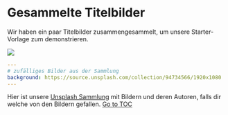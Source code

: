 # Gesammelte Titelbilder

Wir haben ein paar Titelbilder zusammengesammelt, um unsere Starter-Vorlage zum demonstrieren.

![](../public/covers.png)

```yaml
---
# zufälliges Bilder aus der Sammlung
background: https://source.unsplash.com/collection/94734566/1920x1080
---
```

Hier ist unsere [Unsplash Sammlung](https://unsplash.com/collections/94734566/slidev) mit Bildern und deren Autoren, falls dir welche von den Bildern gefallen.
<span style='float: footnote;'><a href="../index.html#toc">Go to TOC</a></span>
